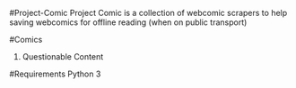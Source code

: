 #Project-Comic
Project Comic is a collection of webcomic scrapers to help saving webcomics for offline reading (when on public transport)

#Comics

1. Questionable Content

#Requirements
Python 3
